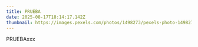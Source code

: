```yaml
---
title: PRUEBA
date: 2025-08-17T18:14:17.142Z
thumbnail: https://images.pexels.com/photos/1498273/pexels-photo-1498273.jpeg?auto=compress&cs=tinysrgb&w=1260&h=750&dpr=1
---
```

PRUEBAxxx